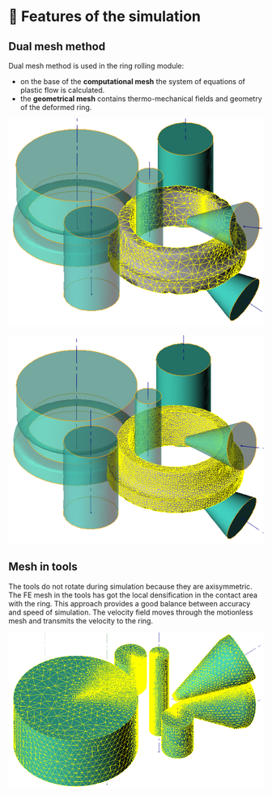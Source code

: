 # 🚀 Features of the simulation

## Dual mesh method

Dual mesh method is used in the ring rolling module:

* on the base of the **computational mesh** the system of equations of plastic flow is calculated.
* the **geometrical mesh** contains thermo-mechanical fields and geometry of the deformed ring.

![Computational mesh](.gitbook/assets/0.-computational-mesh.png)

![Geometrical mesh](.gitbook/assets/0.-geometrical-mesh.png)

## Mesh in tools

The tools do not rotate during simulation because they are axisymmetric. The FE mesh in the tools has got the local densification in the contact area with the ring. This approach provides a good balance between accuracy and speed of simulation. The velocity field moves through the motionless mesh and transmits the velocity to the ring.

![Mesh in tool with the smaller mesh in contact zones](.gitbook/assets/0.-mesh-in-tools.png)

